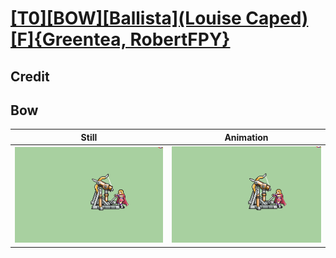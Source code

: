 # [\[T0\]\[BOW\]\[Ballista\]\(Louise Caped\)\[F\]{Greentea, RobertFPY}](../)

## Credit


	
## Bow

| Still | Animation |
| :---: | :-------: |
| ![Bow still](./Bow_000.png) | ![Bow animation](./Bow.gif) |
